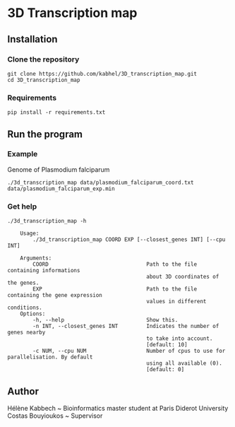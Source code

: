 # 3D Transcription map

## Installation

### Clone the repository
```
git clone https://github.com/kabhel/3D_transcription_map.git
cd 3D_transcription_map
```

### Requirements

```
pip install -r requirements.txt
```

## Run the program

### Example
Genome of Plasmodium falciparum
```
./3d_transcription_map data/plasmodium_falciparum_coord.txt data/plasmodium_falciparum_exp.min
```

### Get help

```
./3d_transcription_map -h

    Usage:
        ./3d_transcription_map COORD EXP [--closest_genes INT] [--cpu INT]

    Arguments:
        COORD                               Path to the file containing informations
                                            about 3D coordinates of the genes.
        EXP                                 Path to the file containing the gene expression
                                            values in different conditions.
    Options:
        -h, --help                          Show this.
        -n INT, --closest_genes INT         Indicates the number of genes nearby
                                            to take into account.
                                            [default: 10]
        -c NUM, --cpu NUM                   Number of cpus to use for parallelisation. By default
                                            using all available (0).
                                            [default: 0]
```

## Author
Hélène Kabbech ~ Bioinformatics master student at Paris Diderot University
Costas Bouyioukos ~ Supervisor
